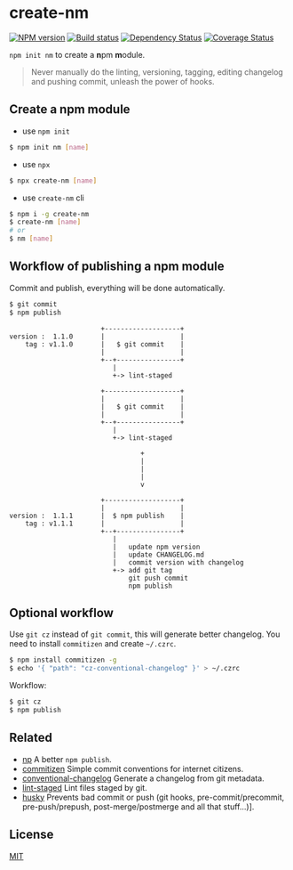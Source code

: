# create-nm

[![NPM version][npm-image]][npm-url]
[![Build status][travis-image]][travis-url]
[![Dependency Status][daviddm-image]][daviddm-url]
[![Coverage Status][codecov-image]][codecov-url]

`npm init nm` to create a **n**pm **m**odule.

> Never manually do the linting, versioning, tagging, editing changelog and pushing commit, unleash the power of hooks.

## Create a npm module

- use `npm init`

```bash
$ npm init nm [name]
```

- use `npx`

```bash
$ npx create-nm [name]
```

- use `create-nm` cli

```bash
$ npm i -g create-nm
$ create-nm [name]
# or
$ nm [name]
```

## Workflow of publishing a npm module

Commit and publish, everything will be done automatically.

```bash
$ git commit
$ npm publish
```

```
                       +-------------------+
version :  1.1.0       |                   |
    tag : v1.1.0       |   $ git commit    |
                       |                   |
                       +--+----------------+
                          |
                          +-> lint-staged

                       +-------------------+
                       |                   |
                       |   $ git commit    |
                       |                   |
                       +--+----------------+
                          |
                          +-> lint-staged

                                 +
                                 |
                                 |
                                 |
                                 v

                       +-------------------+
                       |                   |
version :  1.1.1       |  $ npm publish    |
    tag : v1.1.1       |                   |
                       +--+----------------+
                          |
                          |   update npm version
                          |   update CHANGELOG.md
                          |   commit version with changelog
                          +-> add git tag
                              git push commit
                              npm publish
```

## Optional workflow

Use `git cz` instead of `git commit`, this will generate better changelog.
You need to install `commitizen` and create `~/.czrc`.

```bash
$ npm install commitizen -g
$ echo '{ "path": "cz-conventional-changelog" }' > ~/.czrc
```

Workflow:

```bash
$ git cz
$ npm publish
```

## Related

- [np](https://github.com/sindresorhus/np) A better `npm publish`.
- [commitizen](https://github.com/commitizen/cz-cli) Simple commit conventions for internet citizens.
- [conventional-changelog](https://www.npmjs.com/package/conventional-changelog-cli) Generate a changelog from git metadata.
- [lint-staged](https://github.com/okonet/lint-staged) Lint files staged by git.
- [husky](https://github.com/typicode/husky) Prevents bad commit or push (git hooks, pre-commit/precommit, pre-push/prepush, post-merge/postmerge and all that stuff...)].

## License

[MIT](http://opensource.org/licenses/MIT)

[npm-image]: https://img.shields.io/npm/v/create-nm.svg?style=flat-square
[npm-url]: https://npmjs.org/package/create-nm
[travis-image]: https://img.shields.io/travis/MarmotHQ/create-nm.svg?style=flat-square
[travis-url]: https://travis-ci.org/MarmotHQ/create-nm
[codecov-image]: https://img.shields.io/codecov/c/github/MarmotHQ/create-nm.svg?style=flat-square
[codecov-url]: https://codecov.io/gh/MarmotHQ/create-nm
[daviddm-image]: https://david-dm.org/MarmotHQ/create-nm.svg?style=flat-square
[daviddm-url]: https://david-dm.org/MarmotHQ/create-nm
